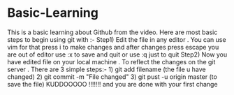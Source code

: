 # Basic-Learning
This is a basic learning about Github from the video.
Here are most basic steps to begin using git with :-
	Step1) Edit the file in any editor . You can use vim for that
		press i to make changes and after changes press escape 
		you are out of editor use :x to save and quit or use 
		:q just to quit
	Step2) Now you have edited file on your local machine .
		To reflect the changes on the git server . There are 3 simple steps:-
		1) git add filename (the file u have changed)
		2) git commit -m "File changed"
		3) git pust -u origin master (to save the file)
	KUDDOOOOO !!!!!!! and you are done with your first change 


